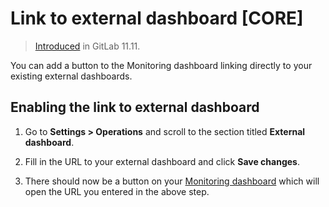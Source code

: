 # Link to external dashboard **[CORE]**

> [Introduced](https://gitlab.com/gitlab-org/gitlab-ce/issues/57171) in GitLab 11.11.

You can add a button to the Monitoring dashboard linking directly to your existing external dashboards.

## Enabling the link to external dashboard

1. Go to **Settings > Operations** and scroll to the section titled **External dashboard**.

1. Fill in the URL to your external dashboard and click **Save changes**.

1. There should now be a button on your
[Monitoring dashboard](../../../ci/environments.md#monitoring-environments) which
will open the URL you entered in the above step.
